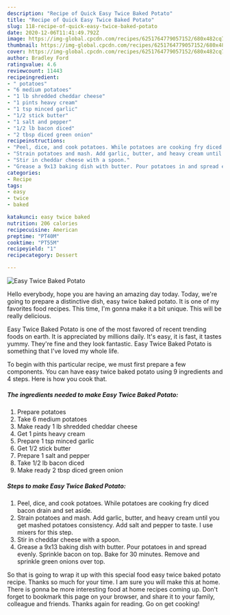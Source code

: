 ```yaml
---
description: "Recipe of Quick Easy Twice Baked Potato"
title: "Recipe of Quick Easy Twice Baked Potato"
slug: 118-recipe-of-quick-easy-twice-baked-potato
date: 2020-12-06T11:41:49.792Z
image: https://img-global.cpcdn.com/recipes/6251764779057152/680x482cq70/easy-twice-baked-potato-recipe-main-photo.jpg
thumbnail: https://img-global.cpcdn.com/recipes/6251764779057152/680x482cq70/easy-twice-baked-potato-recipe-main-photo.jpg
cover: https://img-global.cpcdn.com/recipes/6251764779057152/680x482cq70/easy-twice-baked-potato-recipe-main-photo.jpg
author: Bradley Ford
ratingvalue: 4.6
reviewcount: 11443
recipeingredient:
- " potatoes"
- "6 medium potatoes"
- "1 lb shredded cheddar cheese"
- "1 pints heavy cream"
- "1 tsp minced garlic"
- "1/2 stick butter"
- "1 salt and pepper"
- "1/2 lb bacon diced"
- "2 tbsp diced green onion"
recipeinstructions:
- "Peel, dice, and cook potatoes. While potatoes are cooking fry diced bacon drain and set aside."
- "Strain potatoes and mash. Add garlic, butter, and heavy cream until you get mashed potatoes consistency. Add salt and pepper to taste. I use mixers for this step."
- "Stir in cheddar cheese with a spoon."
- "Grease a 9x13 baking dish with butter. Pour potatoes in and spread evenly. Sprinkle bacon on top. Bake for 30 minutes. Remove and sprinkle green onions over top."
categories:
- Recipe
tags:
- easy
- twice
- baked

katakunci: easy twice baked 
nutrition: 206 calories
recipecuisine: American
preptime: "PT40M"
cooktime: "PT55M"
recipeyield: "1"
recipecategory: Dessert

---
```



![Easy Twice Baked Potato](https://img-global.cpcdn.com/recipes/6251764779057152/680x482cq70/easy-twice-baked-potato-recipe-main-photo.jpg)

Hello everybody, hope you are having an amazing day today. Today, we're going to prepare a distinctive dish, easy twice baked potato. It is one of my favorites food recipes. This time, I'm gonna make it a bit unique. This will be really delicious.

Easy Twice Baked Potato is one of the most favored of recent trending foods on earth. It is appreciated by millions daily. It's easy, it is fast, it tastes yummy. They're fine and they look fantastic. Easy Twice Baked Potato is something that I've loved my whole life.




To begin with this particular recipe, we must first prepare a few components. You can have easy twice baked potato using 9 ingredients and 4 steps. Here is how you cook that.

<!--inarticleads1-->

##### The ingredients needed to make Easy Twice Baked Potato:

1. Prepare  potatoes
1. Take 6 medium potatoes
1. Make ready 1 lb shredded cheddar cheese
1. Get 1 pints heavy cream
1. Prepare 1 tsp minced garlic
1. Get 1/2 stick butter
1. Prepare 1 salt and pepper
1. Take 1/2 lb bacon diced
1. Make ready 2 tbsp diced green onion




<!--inarticleads2-->

##### Steps to make Easy Twice Baked Potato:

1. Peel, dice, and cook potatoes. While potatoes are cooking fry diced bacon drain and set aside.
1. Strain potatoes and mash. Add garlic, butter, and heavy cream until you get mashed potatoes consistency. Add salt and pepper to taste. I use mixers for this step.
1. Stir in cheddar cheese with a spoon.
1. Grease a 9x13 baking dish with butter. Pour potatoes in and spread evenly. Sprinkle bacon on top. Bake for 30 minutes. Remove and sprinkle green onions over top.




So that is going to wrap it up with this special food easy twice baked potato recipe. Thanks so much for your time. I am sure you will make this at home. There is gonna be more interesting food at home recipes coming up. Don't forget to bookmark this page on your browser, and share it to your family, colleague and friends. Thanks again for reading. Go on get cooking!
